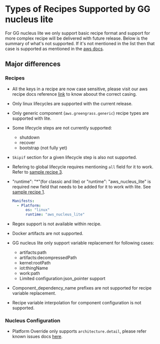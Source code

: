 # Types of Recipes Supported by GG nucleus lite

For GG nucleus lite we only support basic recipe format and support for more
complex recipe will be delivered with future release. Below is the summary of
what's not supported. If it's not mentioned in the list then that case is
supported as mentioned in the
[aws docs](https://docs.aws.amazon.com/greengrass/v2/developerguide/component-recipe-reference.html).

## Major differences

### Recipes

- All the keys in a recipe are now case sensitive, please visit our aws recipe
  docs reference
  [link](https://docs.aws.amazon.com/greengrass/v2/developerguide/component-recipe-reference.html)
  to know aboout the correct casing.

- Only linux lifecycles are supported with the current release.

- Only generic component (`aws.greengrass.generic`) recipe types are supported
  with lite.

- Some lifecycle steps are not currently supported:

  - shutdown
  - recover
  - bootstrap (not fully yet)

- `Skipif` section for a given lifecycle step is also not supported.

- Refering to global lifecycle requires mentioning `all` field for it to work.
  Refer to [sample recipe 3](./examples/supported_lifecyle_types/3.yaml).

- "runtime": "\*"(for classic and lite) or "runtime": "aws_nucleus_lite" is
  required new field that needs to be added for it to work with lite. See
  [sample recipe 1](./examples/supported_lifecyle_types/1.json).

  ```yaml
  Manifests:
    - Platform:
        os: "linux"
        runtime: "aws_nucleus_lite"
  ```

- Regex support is not available within recipe.

- Docker artifacts are not supported.

- GG nucleus lite only support variable replacement for following cases:

  - artifacts:path
  - artifacts:decompressedPath
  - kernel:rootPath
  - iot:thingName
  - work:path
  - Limited configuration:json_pointer support

- Component_dependency_name prefixes are not supported for recipe variable
  replacement.
- Recipe variable interpolation for component configuration is not supported.

### Nucleus Configuration

- Platform Override only supports `architecture.detail`, please refer known
  issues docs [here](./KNOWN_ISSUES.md).

